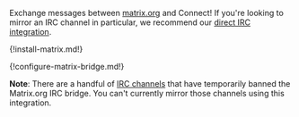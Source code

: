 Exchange messages between [matrix.org](https://matrix.org) and Connect! If
you're looking to mirror an IRC channel in particular, we recommend our
[direct IRC integration](/integrations/doc/irc).

{!install-matrix.md!}

{!configure-matrix-bridge.md!}

**Note**: There are a handful of
[IRC channels](https://github.com/matrix-org/matrix-appservice-irc/wiki/Channels-from-which-the-IRC-bridge-is-banned)
that have temporarily banned the Matrix.org IRC bridge.
You can't currently mirror those channels using this integration.
